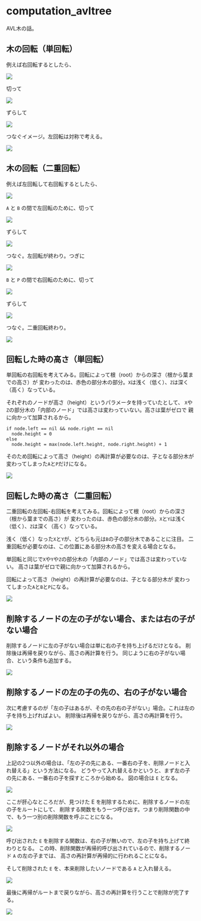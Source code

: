 # computation_avltree

AVL木の話。


## 木の回転（単回転）

例えば右回転するとしたら、

![](https://raw.githubusercontent.com/inazak/computation/master/avltree/v01/avltree/misc/fig01.png)

切って

![](https://raw.githubusercontent.com/inazak/computation/master/avltree/v01/avltree/misc/fig02.png)

ずらして

![](https://raw.githubusercontent.com/inazak/computation/master/avltree/v01/avltree/misc/fig03.png)

つなぐイメージ。左回転は対称で考える。

![](https://raw.githubusercontent.com/inazak/computation/master/avltree/v01/avltree/misc/fig04.png)


## 木の回転（二重回転）

例えば左回転して右回転するとしたら、

![](https://raw.githubusercontent.com/inazak/computation/master/avltree/v01/avltree/misc/fig11.png)

`A` と `B` の間で左回転のために、切って

![](https://raw.githubusercontent.com/inazak/computation/master/avltree/v01/avltree/misc/fig12.png)

ずらして

![](https://raw.githubusercontent.com/inazak/computation/master/avltree/v01/avltree/misc/fig13.png)

つなぐ。左回転が終わり。つぎに

![](https://raw.githubusercontent.com/inazak/computation/master/avltree/v01/avltree/misc/fig14.png)

`B` と `P` の間で右回転のために、切って

![](https://raw.githubusercontent.com/inazak/computation/master/avltree/v01/avltree/misc/fig15.png)

ずらして

![](https://raw.githubusercontent.com/inazak/computation/master/avltree/v01/avltree/misc/fig16.png)

つなぐ。二重回転終わり。

![](https://raw.githubusercontent.com/inazak/computation/master/avltree/v01/avltree/misc/fig17.png)


## 回転した時の高さ（単回転）

単回転の右回転を考えてみる。回転によって根（root）からの深さ（根から葉までの高さ）が
変わったのは、赤色の部分木の部分。`X`は浅く（低く）、`Z`は深く（高く）なっている。

それぞれのノードが高さ（height）というパラメータを持っていたとして、
`X`や`Z`の部分木の「内部のノード」では高さは変わっていない。高さは葉がゼロで
親に向かって加算されるから。

```
if node.left == nil && node.right == nil
  node.height = 0
else
  node.height = max(node.left.height, node.right.height) + 1
```

そのため回転によって高さ（height）の再計算が必要なのは、子となる部分木が
変わってしまった`A`と`P`だけになる。

![](https://raw.githubusercontent.com/inazak/computation/master/avltree/v01/avltree/misc/fig21.png)


## 回転した時の高さ（二重回転）

二重回転の左回転-右回転を考えてみる。回転によって根（root）からの深さ（根から葉までの高さ）が
変わったのは、赤色の部分木の部分。`X`と`Y`は浅く（低く）、`Z`は深く（高く）なっている。

浅く（低く）なった`X`と`Y`が、どちらも元は`B`の子の部分木であることに注目。
二重回転が必要なのは、この位置にある部分木の高さを変える場合となる。

単回転と同じで`X`や`Y`や`Z`の部分木の「内部のノード」では高さは変わっていない。
高さは葉がゼロで親に向かって加算されるから。

回転によって高さ（height）の再計算が必要なのは、子となる部分木が
変わってしまった`A`と`B`と`P`になる。

![](https://raw.githubusercontent.com/inazak/computation/master/avltree/v01/avltree/misc/fig22.png)


## 削除するノードの左の子がない場合、または右の子がない場合

削除するノードに左の子がない場合は単に右の子を持ち上げるだけとなる。
削除後は再帰を戻りながら、高さの再計算を行う。
同じように右の子がない場合、という条件も追加する。

![](https://raw.githubusercontent.com/inazak/computation/master/avltree/v01/avltree/misc/fig31.png)


## 削除するノードの左の子の先の、右の子がない場合

次に考慮するのが「左の子はあるが、その先の右の子がない」場合。これは左の子を持ち上げればよい。
削除後は再帰を戻りながら、高さの再計算を行う。

![](https://raw.githubusercontent.com/inazak/computation/master/avltree/v01/avltree/misc/fig32.png)


## 削除するノードがそれ以外の場合

上記の2つ以外の場合は、「左の子の先にある、一番右の子を、削除ノードと入れ替える」という方法になる。
どうやって入れ替えるかというと、まず左の子の先にある、一番右の子を探すところから始める。
図の場合は `E` となる。

![](https://raw.githubusercontent.com/inazak/computation/master/avltree/v01/avltree/misc/fig33.png)

ここが肝心なところだが、見つけた E を削除するために、削除するノードの左の子をルートにして、
削除する関数をもう一つ呼び出す。つまり削除関数の中で、もう一つ別の削除関数を呼ぶことになる。

![](https://raw.githubusercontent.com/inazak/computation/master/avltree/v01/avltree/misc/fig34.png)

呼び出された `E` を削除する関数は、右の子が無いので、左の子を持ち上げて終わりとなる。
この時、削除関数が再帰的呼び出されているので、削除するノード `A` の左の子までは、
高さの再計算が再帰的に行われることになる。

そして削除された `E` を、本来削除したいノードである `A` と入れ替える。

![](https://raw.githubusercontent.com/inazak/computation/master/avltree/v01/avltree/misc/fig35.png)

最後に再帰がルートまで戻りながら、高さの再計算を行うことで削除が完了する。

![](https://raw.githubusercontent.com/inazak/computation/master/avltree/v01/avltree/misc/fig36.png)

